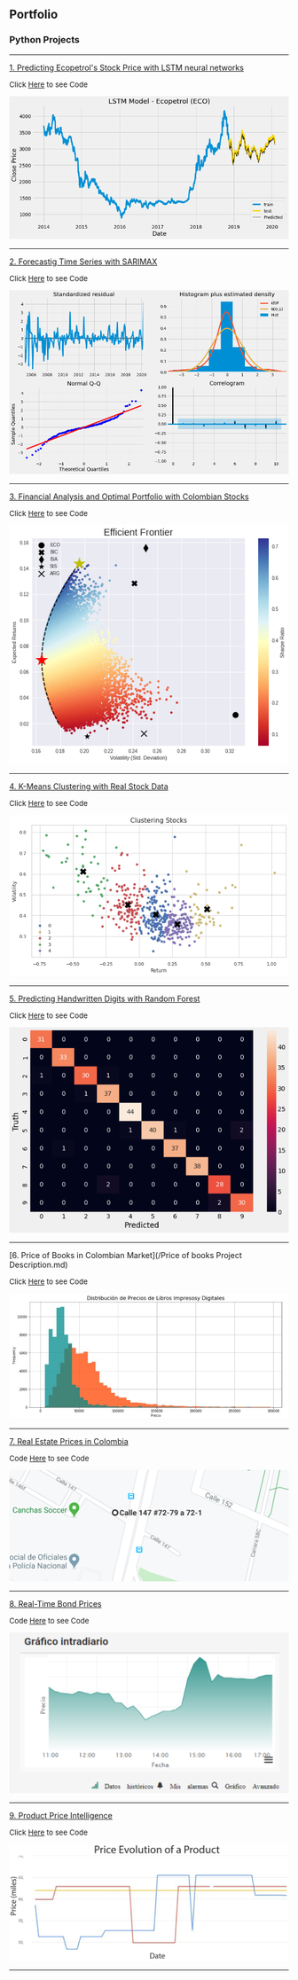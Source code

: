 ## Portfolio

### Python Projects

---

[1. Predicting Ecopetrol's Stock Price with LSTM neural networks](/LSTM.md)

<p style="font-size:13px">Click <a href="https://github.com/andjimbon/LSTM-Stock-Prediction/blob/master/Ecopetrol_Stock_Forecasting_LSTM.ipynb">Here</a> to see Code</p>

<img src="images/lstm_portada.png?raw=true"/>

---
[2. Forecastig Time Series with SARIMAX](/Time-series.md)

<p style="font-size:13px">Click <a href="https://github.com/andjimbon/Time-Series-Analysis-and-Forecasting/blob/master/Google_Trends_Time_Series_Analysis_SARIMAX.ipynb">Here</a> to see Code</p>

<img src="images/portada.png?raw=true"/>

---
[3. Financial Analysis and Optimal Portfolio with Colombian Stocks](/Optimal_portfolio.md)

<p style="font-size:13px">Click <a href="https://github.com/andjimbon/Efficient-Frontier-for-Colombian-Stocks/blob/master/Optimal_Portfolio_with_Colombian_Stocks.ipynb">Here</a> to see Code</p>

<img src="images/efficient_front.png?raw=true"/>

---
[4. K-Means Clustering with Real Stock Data](/Kmeans_clustering.md)

<p style="font-size:13px">Click <a href="https://github.com/andjimbon/Kmeans-Clustering-with-Real-Stock-Data/blob/master/K_Means_Clustering_with_Real_Stock_Data.ipynb">Here</a> to see Code</p>

<img src="images/kmeans.png?raw=true"/>

---
[5. Predicting Handwritten Digits with Random Forest](/Random_Forest.md)

<p style="font-size:13px">Click <a href="https://github.com/andjimbon/Predicting-Handwritten_Digits-with-Random-Forest/blob/master/Predicting_Digits_with_Random_Forest.ipynb">Here</a> to see Code</p>

<img src="images/conf_matrix.png?raw=true"/>

---
[6. Price of Books in Colombian Market](/Price of books Project Description.md)

<p style="font-size:13px">Click <a href="https://github.com/andjimbon/Scraping-Project-Price-of-Books/blob/master/Scraping%20Project%20-%20LibreriadelaU.ipynb">Here</a> to see Code</p>

<img src="images/Distribution.JPG?raw=true"/>

---
[7. Real Estate Prices in Colombia](/Properties_MELI_Project_Description.md)
<p style="font-size:13px">Code <a href="https://github.com/andjimbon/Mercadolibre-Property-Scrapy-Project/blob/master/Meli%20Property/property_meli.py">Here</a> to see Code</p>

<img src="images/Directions.PNG?raw=true"/>

---
[8. Real-Time Bond Prices](/IOL_Project_Description.md)
<p style="font-size:13px">Code <a href="https://github.com/andjimbon/Invertiroline-prices-real-time/blob/master/Chart%20bond%20prices%20-%20Invertironline.ipynb">Here</a> to see Code</p>

<img src="images/Chart.png?raw=true"/>

---
[9. Product Price Intelligence](/Price_variations_Project_Description.md)
<p style="font-size:13px">Click <a href="https://github.com/andjimbon/Mercadolibre-Tucarro-Project/blob/master/script-publication-series.ipynb">Here</a> to see Code</p>

<img src="images/Price.png?raw=true"/>

---





